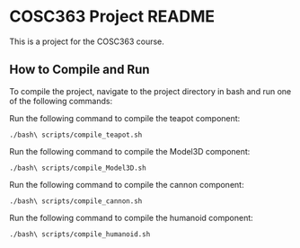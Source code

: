 # COSC363 Project README

This is a project for the COSC363 course.

## How to Compile and Run

To compile the project, navigate to the project directory in bash and run one of the following commands:


Run the following command to compile the teapot component:

    ./bash\ scripts/compile_teapot.sh

Run the following command to compile the Model3D component:

    ./bash\ scripts/compile_Model3D.sh

Run the following command to compile the cannon component:

    ./bash\ scripts/compile_cannon.sh

Run the following command to compile the humanoid component:

    ./bash\ scripts/compile_humanoid.sh

